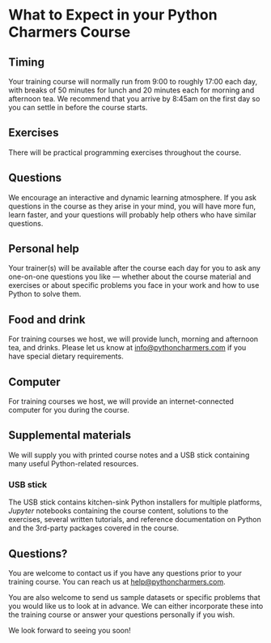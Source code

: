 # What to Expect in your Python Charmers Course

## Timing

Your training course will normally run from 9:00 to roughly 17:00 each day, with breaks of 50 minutes for lunch and 20 minutes each for morning and afternoon tea. We recommend that you arrive by 8:45am on the first day so you can settle in before the course starts.

## Exercises

There will be practical programming exercises throughout the course.

## Questions

We encourage an interactive and dynamic learning atmosphere. If you ask questions in the course as they arise in your mind, you will have more fun, learn faster, and your questions will probably help others who have similar questions.

## Personal help

Your trainer(s) will be available after the course each day for you to ask any one-on-one questions you like — whether about the course material and exercises or about specific problems you face in your work and how to use Python to solve them.

## Food and drink

For training courses we host, we will provide lunch, morning and afternoon tea,
and drinks. Please let us know at <info@pythoncharmers.com> if you have special dietary requirements.

## Computer

For training courses we host, we will provide an internet-connected computer for you during the course.

## Supplemental materials

We will supply you with printed course notes and a USB stick containing many useful Python-related resources.

### USB stick

The USB stick contains kitchen-sink Python installers for multiple platforms,
*Jupyter* notebooks containing the course content, solutions to the exercises,
several written tutorials, and reference documentation on Python and the
3rd-party packages covered in the course.


## Questions?

You are welcome to contact us if you have any questions prior to your training
course. You can reach us at <help@pythoncharmers.com>.

You are also welcome to send us sample datasets or specific problems that you
would like us to look at in advance. We can either incorporate these into the
training course or answer your questions personally if you wish.

We look forward to seeing you soon!


